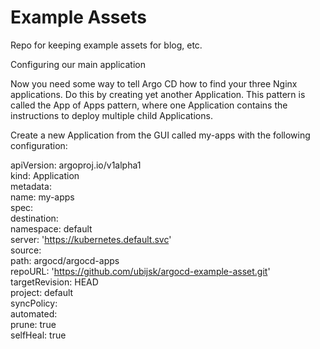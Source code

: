 # Example Assets

Repo for keeping example assets for blog, etc.

Configuring our main application

Now you need some way to tell Argo CD how to find your three Nginx applications. Do this by creating yet another Application. This pattern is called the App of Apps pattern, where one Application contains the instructions to deploy multiple child Applications.

Create a new Application from the GUI called my-apps with the following configuration:

apiVersion: argoproj.io/v1alpha1  
kind: Application  
metadata:  
  name: my-apps  
spec:  
  destination:  
    namespace: default  
    server: 'https://kubernetes.default.svc'  
  source:  
    path: argocd/argocd-apps  
    repoURL: 'https://github.com/ubijsk/argocd-example-asset.git'  
    targetRevision: HEAD  
  project: default  
  syncPolicy:  
    automated:  
      prune: true  
      selfHeal: true  